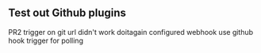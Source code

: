 ## Test out Github plugins
PR2
trigger on git url
didn't work
doitagain
configured webhook
use github hook trigger for polling

